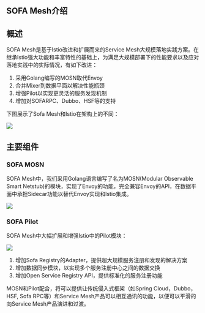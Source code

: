 ## SOFA Mesh介绍

## 概述

SOFA Mesh是基于Istio改进和扩展而来的Service Mesh大规模落地实践方案。在继承Istio强大功能和丰富特性的基础上，为满足大规模部署下的性能要求以及应对落地实践中的实际情况，有如下改进：

1. 采用Golang编写的MOSN取代Envoy
2. 合并Mixer到数据平面以解决性能瓶颈
3. 增强Pilot以实现更灵活的服务发现机制
4. 增加对SOFARPC、Dubbo、HSF等的支持

下图展示了Sofa Mesh和Istio在架构上的不同：

![](resources/sofa-mesh-architecture.png)

## 主要组件

### SOFA MOSN

SOFA Mesh中，我们采用Golang语言编写了名为MOSN(Modular Observable Smart Netstub)的模块，实现了Envoy的功能，完全兼容Envoy的API，在数据平面中承担Sidecar功能以替代Envoy实现和Istio集成。

![](resources/mosn.jpg)

### SOFA Pilot

SOFA Mesh中大幅扩展和增强Istio中的Pilot模块：

![](resources/pilot.jpg)

1. 增加Sofa Registry的Adapter，提供超大规模服务注册和发现的解决方案
2. 增加数据同步模块，以实现多个服务注册中心之间的数据交换
3. 增加Open Service Registry API，提供标准化的服务注册功能

MOSN和Pilot配合，将可以提供让传统侵入式框架（如Spring Cloud，Dubbo，HSF, Sofa RPC等）和Service Mesh产品可以相互通讯的功能，以便可以平滑的向Service Mesh产品演进和过渡。

